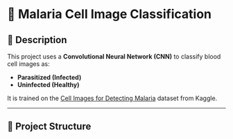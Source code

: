 # 🦠 Malaria Cell Image Classification

## 📌 Description
This project uses a **Convolutional Neural Network (CNN)** to classify blood cell images as:
- **Parasitized (Infected)**
- **Uninfected (Healthy)**

It is trained on the [Cell Images for Detecting Malaria](https://www.kaggle.com/datasets/iarunava/cell-images-for-detecting-malaria) dataset from Kaggle.

---

## 📂 Project Structure
